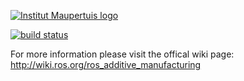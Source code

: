 [![Institut Maupertuis logo](http://www.institutmaupertuis.fr/media/gabarit/logo.png)](http://www.institutmaupertuis.fr)

[![build status](https://gitlab.com/InstitutMaupertuis/ros_additive_manufacturing/badges/melodic/build.svg)](https://gitlab.com/InstitutMaupertuis/ros_additive_manufacturing/commits/melodic)

For more information please visit the offical wiki page:
http://wiki.ros.org/ros_additive_manufacturing
